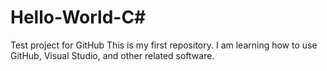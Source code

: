 # Hello-World-C#
 Test project for GitHub
This is my first repository.  I am learning how to use GitHub, Visual Studio, and other related software.